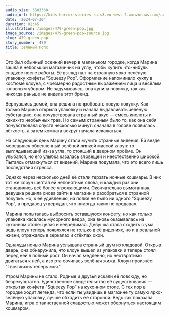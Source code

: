```yaml
---
audio_size: 3303360
audio_url: https://kids-horror-stories-ru.s3.eu-west-1.amazonaws.com/audio/479-green-pop.mp3
date: '2024-07-30'
duration: 02:45
illustration: /images/479-green-pop.jpg
image_source: /images/479-green-pop-source.jpg
slug: 479-green-pop
story_number: '479'
title: Зелёный Попс
---
```


Это был обычный осенний вечер в маленьком городке, когда Марина зашла в небольшой магазинчик на углу, чтобы купить что-нибудь сладкое после работы. Её взгляд пал на странную ярко-зелёную упаковку конфеты "Squeezy Pop". Оформление напоминало куклу в костюме клоуна, с чрезмерно радостным выражением лица и весёлым головным убором. Не задумываясь, она купила новинку, так как никогда раньше не видела этот бренд.

Вернувшись домой, она решила попробовать новую покупку. Как только Марина открыла упаковку и начала выдавливать зелёную субстанцию, она почувствовала странный вкус — смесь кислоты и каких-то необычных трав. Но самым странным было то, как она себя почувствовала спустя несколько минут: сначала в голове появилась лёгкость, а затем комната вокруг начала искажаться.

На следующий день Марину стали мучить странные видения. Ей везде мерещился облепленный зелёной липкой массой клоун: то выглядывающий из-за угла, то стоящий в дверном проёме. Он улыбался, но его улыбка казалась зловещей и неестественно широкой. Пытаясь отмахнуться от видений, Марина подумала, что это всего лишь последствия стресса.

Однако через несколько дней её стали терзать ночные кошмары. В них тот же клоун шептал ей непонятные слова, и каждый раз они становились всё более угрожающими. Окончательно вымотанная, девушка решила снова зайти в магазин и разобраться в странной покупке. Но, к её удивлению, на полке не было ни одного "Squeezy Pop", а продавец утверждал, что никогда таких не продавал.

Марина попыталась выбросить оставшуюся конфету, но как только упаковка касалась мусорного ведра, она вновь оказывалась на кухонном столе: целая и невредимая. Девушка стала сходить с ума, ведь клоун теперь появлялся не только в её видениях, но и в реальной жизни, отражаясь в зеркалах и стёклах окон.

Однажды ночью Марина услышала странный шум из кладовой. Открыв дверь, она обнаружила, что клоун вышел из упаковки и теперь стоял перед ней в полный рост. Он начал медленно, но неотвратимо двигаться к ней, а изо рта сочилась зелёная жижа. Клоун произнёс: "Твоя жизнь теперь моя."

Утром Марины не стало. Родные и друзья искали её повсюду, но безрезультатно. Единственное свидетельство её существования — открытая конфета "Squeezy Pop" на кухонном столе. С тех пор в городке ходит легенда, что если ты увидишь в магазине ту самую ярко-зелёную упаковку, лучше обходить её стороной. Ведь как показала Марина, игра с таинственной сладостью может обернуться настоящим кошмаром.